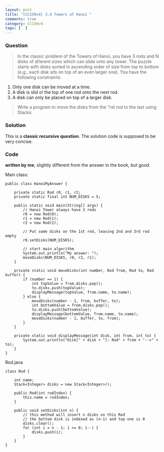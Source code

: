 ```yaml
---
layout: post
title: "[CC150v4] 3.4 Towers of Hanoi "
comments: true
category: CC150v4
tags: [  ]
---
```


### Question

> In the classic problem of the Towers of Hanoi, you have 3 rods and N disks of di!erent sizes which can slide onto any tower. The puzzle starts with disks sorted in ascending order of size from top to bottom (e.g., each disk sits on top of an even larger one). You have the following constraints:

1. Only one disk can be moved at a time.
1. A disk is slid o! the top of one rod onto the next rod.
1. A disk can only be placed on top of a larger disk.

> Write a program to move the disks from the "rst rod to the last using Stacks. 

### Solution

This is a __classic recursive question__. The solution code is supposed to be very concise. 

### Code

__written by me__, slightly different from the answer in the book, but good. 

Main class:

    public class HanoiMyAnswer {

        private static Rod r0, r1, r2;
        private static final int NUM_DISKS = 5;

        public static void main(String[] args) {
            // Hanoi Tower always have 3 rods
            r0 = new Rod(0);
            r1 = new Rod(1);
            r2 = new Rod(2);

            // Put some disks on the 1st rod, leaving 2nd and 3rd rod empty
            r0.setDisks(NUM_DISKS);

            // start main algorithm
            System.out.println("My answer: ");
            moveDisks(NUM_DISKS, r0, r2, r1);
        }

        private static void moveDisks(int number, Rod from, Rod to, Rod buffer) {
            if (number == 1) {
                int topValue = from.disks.pop();
                to.disks.push(topValue);
                displayMessage(topValue, from.name, to.name);
            } else {
                moveDisks(number - 1, from, buffer, to);
                int bottomValue = from.disks.pop();
                to.disks.push(bottomValue);
                displayMessage(bottomValue, from.name, to.name);
                moveDisks(number - 1, buffer, to, from);
            }
        }

        private static void displayMessage(int disk, int from, int to) {
            System.out.println("Disk[" + disk + "]: Rod" + from + "-->" + to);
        }
    }

Rod.java

    class Rod {

        int name;
        Stack<Integer> disks = new Stack<Integer>();

        public Rod(int rodIndex) {
            this.name = rodIndex;
        }

        public void setDisks(int n) {
            // this method will insert n disks on this Rod
            // the bottom disk is indexed as (n-1) and top one is 0
            disks.clear();
            for (int i = n - 1; i >= 0; i--) {
                disks.push(i);
            }
        }
    }

